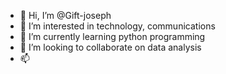 - 👋 Hi, I’m @Gift-joseph
- 👀 I’m interested in technology, communications 
- 🌱 I’m currently learning python programming 
- 💞️ I’m looking to collaborate on data analysis 
- 📫

<!---
Gift-joseph/Gift-joseph is a ✨ special ✨ repository because its `README.md` (this file) appears on your GitHub profile.
You can click the Preview link to take a look at your changes.
--->

